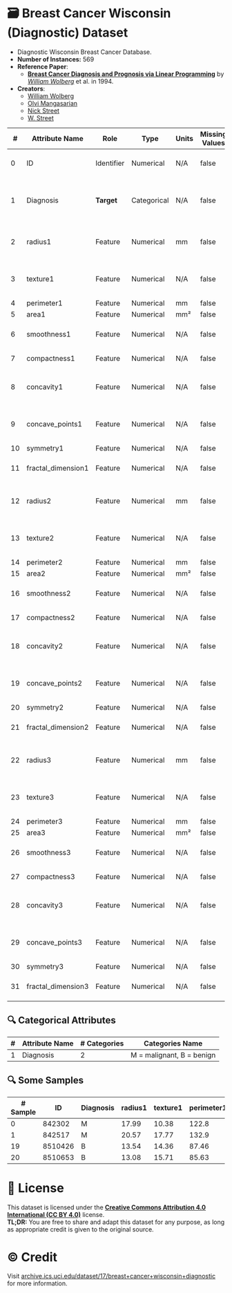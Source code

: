 # 🗃️ Breast Cancer Wisconsin (Diagnostic) Dataset
   - Diagnostic Wisconsin Breast Cancer Database.
   - **Number of Instances:** 569
   - **Reference Paper**:
      - [**Breast Cancer Diagnosis and Prognosis via Linear Programming**](https://minds.wisconsin.edu/handle/1793/64370) by [*William Wolberg*](https://scholar.google.com/citations?user=R-kw9JYAAAAJ&hl=en) et al. in 1994.  
   - **Creators**:
      - [William Wolberg](https://scholar.google.com/citations?user=R-kw9JYAAAAJ&hl=en)
      - [Olvi Mangasarian](https://scholar.google.com/citations?user=OkJ1G8YAAAAJ&hl=en)
      - [Nick Street](https://scholar.google.com/citations?user=-kKtBb8AAAAJ&hl=en)
      - [W. Street](https://https://unknown.org)

<table style="margin: 0 auto;">
   <thead>
      <tr>
         <th style="text-align: center;">#</th>
         <th style="text-align: center;">Attribute Name</th>
         <th style="text-align: center;">Role</th>
         <th style="text-align: center;">Type</th>
         <th style="text-align: center;">Units</th>
         <th style="text-align: center;">Missing Values</th>
         <th style="text-align: center;">Description</th>
      </tr>
   </thead>
   <tbody>
      <tr>
         <td>0</td>
         <td>ID</td>
         <td>Identifier</td>
         <td>Numerical</td>
         <td>N/A</td>
         <td>false</td>
         <td>Unique identifier for each patient</td>
      </tr>
      <tr>
         <td>1</td>
         <td>Diagnosis</td>
         <td><strong>Target</strong></td>
         <td>Categorical</td>
         <td>N/A</td>
         <td>false</td>
         <td>Diagnosis of breast tissues (M = malignant, B = benign)</td>
      </tr>
      <tr>
         <td>2</td>
         <td>radius1</td>
         <td>Feature</td>
         <td>Numerical</td>
         <td>mm</td>
         <td>false</td>
         <td>distance from center to points on the perimeter</td>
      </tr>
      <tr>
         <td>3</td>
         <td>texture1</td>
         <td>Feature</td>
         <td>Numerical</td>
         <td>N/A</td>
         <td>false</td>
         <td>standard deviation of gray-scale values</td>
      </tr>
      <tr>
         <td>4</td>
         <td>perimeter1</td>
         <td>Feature</td>
         <td>Numerical</td>
         <td>mm</td>
         <td>false</td>
         <td>N/A</td>
      </tr>
      <tr>
         <td>5</td>
         <td>area1</td>
         <td>Feature</td>
         <td>Numerical</td>
         <td>mm²</td>
         <td>false</td>
         <td>N/A</td>
      </tr>
      <tr>
         <td>6</td>
         <td>smoothness1</td>
         <td>Feature</td>
         <td>Numerical</td>
         <td>N/A</td>
         <td>false</td>
         <td>local variation in radius lengths</td>
      </tr>
      <tr>
         <td>7</td>
         <td>compactness1</td>
         <td>Feature</td>
         <td>Numerical</td>
         <td>N/A</td>
         <td>false</td>
         <td>perimeter^2 / area - 1.0</td>
      </tr>
      <tr>
         <td>8</td>
         <td>concavity1</td>
         <td>Feature</td>
         <td>Numerical</td>
         <td>N/A</td>
         <td>false</td>
         <td>severity of concave portions of the contour</td>
      </tr>
      <tr>
         <td>9</td>
         <td>concave_points1</td>
         <td>Feature</td>
         <td>Numerical</td>
         <td>N/A</td>
         <td>false</td>
         <td>number of concave portions of the contour</td>
      </tr>
      <tr>
         <td>10</td>
         <td>symmetry1</td>
         <td>Feature</td>
         <td>Numerical</td>
         <td>N/A</td>
         <td>false</td>
         <td>N/A</td>
      </tr>
      <tr>
         <td>11</td>
         <td>fractal_dimension1</td>
         <td>Feature</td>
         <td>Numerical</td>
         <td>N/A</td>
         <td>false</td>
         <td>"coastline approximation" - 1</td>
      </tr>
         <td>12</td>
         <td>radius2</td>
         <td>Feature</td>
         <td>Numerical</td>
         <td>mm</td>
         <td>false</td>
         <td>distance from center to points on the perimeter</td>
      </tr>
      <tr>
         <td>13</td>
         <td>texture2</td>
         <td>Feature</td>
         <td>Numerical</td>
         <td>N/A</td>
         <td>false</td>
         <td>standard deviation of gray-scale values</td>
      </tr>
      <tr>
         <td>14</td>
         <td>perimeter2</td>
         <td>Feature</td>
         <td>Numerical</td>
         <td>mm</td>
         <td>false</td>
         <td>N/A</td>
      </tr>
      <tr>
         <td>15</td>
         <td>area2</td>
         <td>Feature</td>
         <td>Numerical</td>
         <td>mm²</td>
         <td>false</td>
         <td>N/A</td>
      </tr>
      <tr>
         <td>16</td>
         <td>smoothness2</td>
         <td>Feature</td>
         <td>Numerical</td>
         <td>N/A</td>
         <td>false</td>
         <td>local variation in radius lengths</td>
      </tr>
      <tr>
         <td>17</td>
         <td>compactness2</td>
         <td>Feature</td>
         <td>Numerical</td>
         <td>N/A</td>
         <td>false</td>
         <td>perimeter^2 / area - 1.0</td>
      </tr>
      <tr>
         <td>18</td>
         <td>concavity2</td>
         <td>Feature</td>
         <td>Numerical</td>
         <td>N/A</td>
         <td>false</td>
         <td>severity of concave portions of the contour</td>
      </tr>
      <tr>
         <td>19</td>
         <td>concave_points2</td>
         <td>Feature</td>
         <td>Numerical</td>
         <td>N/A</td>
         <td>false</td>
         <td>number of concave portions of the contour</td>
      </tr>
      <tr>
         <td>20</td>
         <td>symmetry2</td>
         <td>Feature</td>
         <td>Numerical</td>
         <td>N/A</td>
         <td>false</td>
         <td>N/A</td>
      </tr>
      <tr>
         <td>21</td>
         <td>fractal_dimension2</td>
         <td>Feature</td>
         <td>Numerical</td>
         <td>N/A</td>
         <td>false</td>
         <td>"coastline approximation" - 1</td>
      </tr>
         <td>22</td>
         <td>radius3</td>
         <td>Feature</td>
         <td>Numerical</td>
         <td>mm</td>
         <td>false</td>
         <td>distance from center to points on the perimeter</td>
      </tr>
      <tr>
         <td>23</td>
         <td>texture3</td>
         <td>Feature</td>
         <td>Numerical</td>
         <td>N/A</td>
         <td>false</td>
         <td>standard deviation of gray-scale values</td>
      </tr>
      <tr>
         <td>24</td>
         <td>perimeter3</td>
         <td>Feature</td>
         <td>Numerical</td>
         <td>mm</td>
         <td>false</td>
         <td>N/A</td>
      </tr>
      <tr>
         <td>25</td>
         <td>area3</td>
         <td>Feature</td>
         <td>Numerical</td>
         <td>mm²</td>
         <td>false</td>
         <td>N/A</td>
      </tr>
      <tr>
         <td>26</td>
         <td>smoothness3</td>
         <td>Feature</td>
         <td>Numerical</td>
         <td>N/A</td>
         <td>false</td>
         <td>local variation in radius lengths</td>
      </tr>
      <tr>
         <td>27</td>
         <td>compactness3</td>
         <td>Feature</td>
         <td>Numerical</td>
         <td>N/A</td>
         <td>false</td>
         <td>perimeter^2 / area - 1.0</td>
      </tr>
      <tr>
         <td>28</td>
         <td>concavity3</td>
         <td>Feature</td>
         <td>Numerical</td>
         <td>N/A</td>
         <td>false</td>
         <td>severity of concave portions of the contour</td>
      </tr>
      <tr>
         <td>29</td>
         <td>concave_points3</td>
         <td>Feature</td>
         <td>Numerical</td>
         <td>N/A</td>
         <td>false</td>
         <td>number of concave portions of the contour</td>
      </tr>
      <tr>
         <td>30</td>
         <td>symmetry3</td>
         <td>Feature</td>
         <td>Numerical</td>
         <td>N/A</td>
         <td>false</td>
         <td>N/A</td>
      </tr>
      <tr>
         <td>31</td>
         <td>fractal_dimension3</td>
         <td>Feature</td>
         <td>Numerical</td>
         <td>N/A</td>
         <td>false</td>
         <td>"coastline approximation" - 1</td>
      </tr>
   </tbody>
</table>

## 🔍 Categorical Attributes
<table style="margin: 0 auto;">
   <thead>
      <tr>
         <th style="text-align: center;">#</th>
         <th style="text-align: center;">Attribute Name</th>
         <th style="text-align: center;"># Categories</th>
         <th style="text-align: center;">Categories Name</th>
      </tr>
   </thead>
   <tbody>
      <tr>
         <td>1</td>
         <td>Diagnosis</td>
         <td>2</td>
         <td>M = malignant, B = benign</td>
      </tr>
   </tbody>
</table>

## 🔍 Some Samples
<table style="margin: 0 auto;">
   <thead>
      <tr>
         <th style="text-align: center;"># Sample</th>
         <th style="text-align: center;">ID</th>
         <th style="text-align: center;">Diagnosis</th>
         <th style="text-align: center;">radius1</th>
         <th style="text-align: center;">texture1</th>
         <th style="text-align: center;">perimeter1</th>
         <th style="text-align: center;">area1</th>
         <th style="text-align: center;">smoothness1</th>
         <th style="text-align: center;">compactness1</th>
         <th style="text-align: center;">concavity1</th>
         <th style="text-align: center;">concave_points1</th>
         <th style="text-align: center;">symmetry1</th>
         <th style="text-align: center;">fractal_dimension1</th>
         <th style="text-align: center;">radius2</th>
         <th style="text-align: center;">texture2</th>
         <th style="text-align: center;">perimeter2</th>
         <th style="text-align: center;">area2</th>
         <th style="text-align: center;">smoothness2</th>
         <th style="text-align: center;">compactness2</th>
         <th style="text-align: center;">concavity2</th>
         <th style="text-align: center;">concave_points2</th>
         <th style="text-align: center;">symmetry2</th>
         <th style="text-align: center;">fractal_dimension2</th>
         <th style="text-align: center;">radius3</th>
         <th style="text-align: center;">texture3</th>
         <th style="text-align: center;">perimeter3</th>
         <th style="text-align: center;">area3</th>
         <th style="text-align: center;">smoothness3</th>
         <th style="text-align: center;">compactness3</th>
         <th style="text-align: center;">concavity3</th>
         <th style="text-align: center;">concave_points3</th>
         <th style="text-align: center;">symmetry3</th>
         <th style="text-align: center;">fractal_dimension3</th>
      </tr>
   </thead>
   <tbody>
      <tr>
         <td>0</td>
         <td>842302</td>
         <td>M</td>
         <td>17.99</td>
         <td>10.38</td>
         <td>122.8</td>
         <td>1001</td>
         <td>0.1184</td>
         <td>0.2776</td>
         <td>0.3001</td>
         <td>0.1471</td>
         <td>0.2419</td>
         <td>0.07871</td>
         <td>1.095</td>
         <td>0.9053</td>
         <td>8.589</td>
         <td>153.4</td>
         <td>0.006399</td>
         <td>0.04904</td>
         <td>0.05373</td>
         <td>0.01587</td>
         <td>0.03003</td>
         <td>0.006193</td>
         <td>25.38</td>
         <td>17.33</td>
         <td>184.6</td>
         <td>2019</td>
         <td>0.1622</td>
         <td>0.6656</td>
         <td>0.7119</td>
         <td>0.2654</td>
         <td>0.4601</td>
         <td>0.1189</td>
      </tr>
      <tr>
         <td>1</td>
         <td>842517</td>
         <td>M</td>
         <td>20.57</td>
         <td>17.77</td>
         <td>132.9</td>
         <td>1326</td>
         <td>0.08474</td>
         <td>0.07864</td>
         <td>0.0869</td>
         <td>0.07017</td>
         <td>0.1812</td>
         <td>0.05667</td>
         <td>0.5435</td>
         <td>0.7339</td>
         <td>3.398</td>
         <td>74.08</td>
         <td>0.005225</td>
         <td>0.01308</td>
         <td>0.0186</td>
         <td>0.0134</td>
         <td>0.01389</td>
         <td>0.003532</td>
         <td>24.99</td>
         <td>23.41</td>
         <td>158.8</td>
         <td>1956</td>
         <td>0.1238</td>
         <td>0.1866</td>
         <td>0.2416</td>
         <td>0.186</td>
         <td>0.275</td>
         <td>0.08902</td>
      </tr>
      <tr>
         <td>19</td>
         <td>8510426</td>
         <td>B</td>
         <td>13.54</td>
         <td>14.36</td>
         <td>87.46</td>
         <td>566.3</td>
         <td>0.09779</td>
         <td>0.08129</td>
         <td>0.06664</td>
         <td>0.04781</td>
         <td>0.1885</td>
         <td>0.05766</td>
         <td>0.2699</td>
         <td>0.7886</td>
         <td>2.058</td>
         <td>23.56</td>
         <td>0.008462</td>
         <td>0.0146</td>
         <td>0.02387</td>
         <td>0.01315</td>
         <td>0.0198</td>
         <td>0.0023</td>
         <td>15.11</td>
         <td>19.26</td>
         <td>99.7</td>
         <td>711.2</td>
         <td>0.144</td>
         <td>0.1773</td>
         <td>0.239</td>
         <td>0.1288</td>
         <td>0.2977</td>
         <td>0.07259</td>
      </tr>
      <tr>
         <td>20</td>
         <td>8510653</td>
         <td>B</td>
         <td>13.08</td>
         <td>15.71</td>
         <td>85.63</td>
         <td>520</td>
         <td>0.1075</td>
         <td>0.127</td>
         <td>0.04568</td>
         <td>0.0311</td>
         <td>0.1967</td>
         <td>0.06811</td>
         <td>0.1852</td>
         <td>0.7477</td>
         <td>1.383</td>
         <td>14.67</td>
         <td>0.004097</td>
         <td>0.01898</td>
         <td>0.01698</td>
         <td>0.00649</td>
         <td>0.01678</td>
         <td>0.002425</td>
         <td>14.5</td>
         <td>20.49</td>
         <td>96.09</td>
         <td>630.5</td>
         <td>0.1312</td>
         <td>0.2776</td>
         <td>0.189</td>
         <td>0.07283</td>
         <td>0.3184</td>
         <td>0.08183</td>
      </tr>
   </tbody>
</table>

# 📄 License
This dataset is licensed under the [**Creative Commons Attribution 4.0 International (CC BY 4.0)**](https://creativecommons.org/licenses/by/4.0/legalcode) license.  
**TL;DR:** You are free to share and adapt this dataset for any purpose, as long as appropriate credit is given to the original source.

# ©️ Credit
Visit [archive.ics.uci.edu/dataset/17/breast+cancer+wisconsin+diagnostic](https://archive.ics.uci.edu/dataset/17/breast+cancer+wisconsin+diagnostic) for more information.